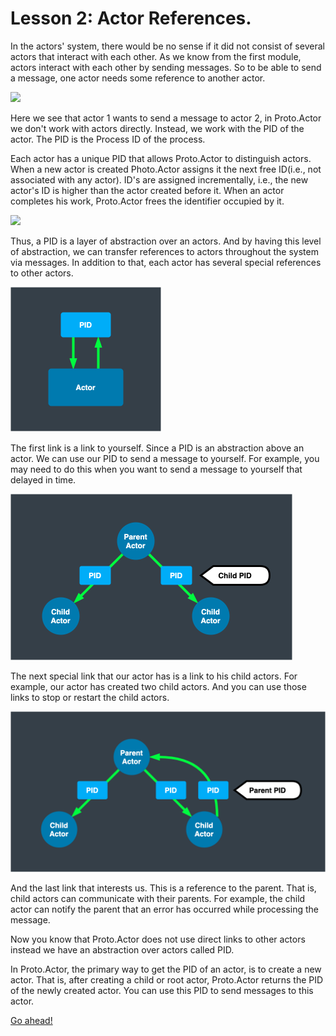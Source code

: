 # Lesson 2: Actor References.

In the actors' system, there would be no sense if it did not consist of several actors that interact with each other. As we know from the first module, actors interact with each other by sending messages. So to be able to send a message, one actor needs some reference to another actor.

![](../../images/2_2_1.png)

Here we see that actor 1 wants to send a message to actor 2, in Proto.Actor we don't work with actors directly. Instead, we work with the PID of the actor. The PID is the Process ID of the process.

Each actor has a unique PID that allows Proto.Actor to distinguish actors. When a new actor is created Photo.Actor assigns it the next free ID(i.e., not associated with any actor). ID's are assigned incrementally, i.e., the new actor's ID is higher than the actor created before it. When an actor completes his work, Proto.Actor frees the identifier occupied by it.

![](../../images/2_2_2.png)

Thus, a PID is a layer of abstraction over an actors. And by having this level of abstraction, we can transfer references to actors throughout the system via messages. In addition to that, each actor has several special references to other actors.

<img src="images/2_2_3.png" style="zoom:50%;" />

The first link is a link to yourself. Since a PID is an abstraction above an actor. We can use our PID to send a message to yourself. For example, you may need to do this when you want to send a message to yourself that delayed in time.

<img src="images/2_2_4.png" style="zoom:50%;" />

The next special link that our actor has is a link to his child actors. For example, our actor has created two child actors. And you can use those links to stop or restart the child actors.

<img src="images/2_2_5.png" style="zoom:50%;" />

And the last link that interests us. This is a reference to the parent. That is, child actors can communicate with their parents. For example, the child actor can notify the parent that an error has occurred while processing the message.

Now you know that Proto.Actor does not use direct links to other actors instead we have an abstraction over actors called PID.

In Proto.Actor, the primary way to get the PID of an actor, is to create a new actor. That is, after creating a child or root actor, Proto.Actor returns the PID of the newly created actor. You can use this PID to send messages to this actor.

[Go ahead!](../lesson-3)